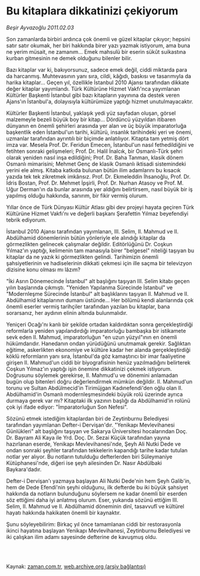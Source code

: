 # Bu kitaplara dikkatinizi çekiyorum

*Beşir Ayvazoğlu 2011.02.03*

<td class="columnist-detail">
<p>Son zamanlarda birbiri ardınca çok önemli ve güzel kitaplar çıkıyor; hepsini satır satır okumak, her biri hakkında birer yazı yazmak istiyorum, ama buna ne yerim müsait, ne zamanım... Emek mahsulü bir eserin sükût suikastına kurban gitmesinin ne demek olduğunu bilenler bilir.</p>
<p>
<div id="haberMetinDiv">
<p>Bazı kitaplar var ki, bakıyorsunuz, sadece emek değil, ciddi miktarda para da harcanmış. Muhtevasının yanı sıra, cildi, kâğıdı, baskısı ve tasarımıyla da harika kitaplar... Geçen yıl, özellikle İstanbul 2010 Ajansı tarafından dikkate değer kitaplar yayımlandı. Türk Kültürüne Hizmet Vakfı'nca yayımlanan Kültürler Başkenti İstanbul gibi bazı kitapların yayınına da destek veren Ajans'ın İstanbul'a, dolayısıyla kültürümüze yaptığı hizmet unutulmayacaktır. 
<p> Kültürler Başkenti İstanbul, yaklaşık yedi yüz sayfadan oluşan, görsel malzemeyle bezeli büyük boy bir kitap... Dördüncü yüzyıldan itibaren dünyanın en önemli şehirleri arasında yer alan ve üç büyük imparatorluğa başkentlik eden İstanbul'un tarihi, kültürü, insanlık tarihindeki yeri ve önemi, uzmanlar tarafından ayrıntılı bir biçimde anlatılıyor. Kitapta tam yetmiş dört imza var. Mesela Prof. Dr. Feridun Emecen, İstanbul'un nasıl fethedildiğini ve fetihten sonraki gelişmeleri; Prof. Dr. Halil İnalcık, bir Osmanlı-Türk şehri olarak yeniden nasıl inşa edildiğini; Prof. Dr. Baha Tanman, klasik dönem Osmanlı mimarisini; Mehmet Genç de klasik Osmanlı iktisadi sistemindeki yerini ele almış. Kitaba katkıda bulunan bütün ilim adamlarını bu kısacık yazıda tek tek zikretmek imkânsız. Prof. Dr. Ekmeleddin İhsanoğlu, Prof. Dr. İdris Bostan, Prof. Dr. Mehmet İpşirli, Prof. Dr. Nurhan Atasoy ve Prof. M. Uğur Derman'ın da bunlar arasında yer aldığını belirtirsem, nasıl büyük bir iş yapılmış olduğu hakkında, sanırım, bir fikir vermiş olurum.
<p> Yıllar önce de Türk Dünyası Kültür Atlası gibi dev projeyi hayata geçiren Türk Kültürüne Hizmet Vakfı'nı ve değerli başkanı Şerafettin Yılmaz beyefendiyi tebrik ediyorum.
<p> İstanbul 2010 Ajansı tarafından yayımlanan, III. Selim, II. Mahmud ve II. Abdülhamid dönemlerinin bütün yönleriyle ele alındığı kitaplar da görmezlikten gelinecek çalışmalar değildir. Editörlüğünü Dr. Coşkun Yılmaz'ın yaptığı, kelimenin tam manasıyla birer "belgesel" niteliği taşıyan bu kitaplar da ne yazık ki görmezlikten gelindi. Tarihimizin önemli şahsiyetlerinin ve hadiselerinin dikkati çekmesi için ille saçma bir televizyon dizisine konu olması mı lâzım?
<p> "İki Asrın Dönemecinde İstanbul" alt başlığını taşıyan III. Selim kitabı geçen yılın başlarında çıkmıştı. "Yeniden Yapılanma Sürecinde İstanbul" ve "Modernleşme Sürecinde İstanbul" alt başlıklarını taşıyan II. Mahmud ve II. Abdülhamid kitaplarının dumanı üstünde... Her bölümü kendi alanlarında çok önemli eserler vermiş tarihçiler tarafından yazılan bu kitaplar, bana sorarsanız, her aydının elinin altında bulunmalıdır.
<p> Yeniçeri Ocağı'nı kanlı bir şekilde ortadan kaldırdıktan sonra gerçekleştirdiği reformlarla yeniden yapılandırdığı imparatorluğu bambaşka bir istikamete sevk eden II. Mahmud, imparatorluğun "en uzun yüzyıl"ının en önemli hükümdarıdır. Hanedanın ondan yürüdüğünü unutmamak gerekir. Sağlıktan eğitime, askerlikten ekonomiye ve kültüre kadar her alanda gerçekleştirdiği köklü reformların yanı sıra, İstanbul'da göz kamaştırıcı bir imar faaliyetine girişen II. Mahmud'un ciddi bir biyografisinin henüz yazılmadığını belirterek Coşkun Yılmaz'ın yaptığı işin önemine dikkatinizi çekmek istiyorum. Doğrusunu söylemek gerekirse, II. Mahmud'u ve dönemini anlamadan bugün olup bitenleri doğru değerlendirmek mümkün değildir. II. Mahmud'un torunu ve Sultan Abdülmecid'in Tirimüjgan Kadınefendi'den oğlu olan II. Abdülhamid'in Osmanlı modernleşmesindeki büyük rolü üzerinde ayrıca durmaya gerek var mı? Kitaptaki ilk yazının başlığı da Abdülhamid'in rolünü çok iyi ifade ediyor: "İmparatorluğun Son Nefesi".
<p> Sözünü etmek istediğim kitaplardan biri de Zeytinburnu Belediyesi tarafından yayımlanan Defter-i Dervişan'dır. "Yenikapı Mevlevihanesi Günlükleri" alt başlığını taşıyan ve Sakarya Üniversitesi hocalarından Doç. Dr. Bayram Ali Kaya ile Yrd. Doç. Dr. Sezai Küçük tarafından yayına hazırlanan eserde, Yenikapı Mevlevihanesi'nde, Şeyh Ali Nutki Dede ve ondan sonraki şeyhler tarafından tekkelerin kapandığı tarihe kadar tutulan notlar yer alıyor. Bu notların tutulduğu defterlerden biri Süleymaniye Kütüphanesi'nde, diğeri ise şeyh ailesinden Dr. Nasır Abdülbaki Baykara'dadır.
<p> Defter-i Dervişan'ı yazmaya başlayan Ali Nutki Dede'nin hem Şeyh Galib'in, hem de Dede Efendi'nin şeyhi olduğunu, ilk defterde bu iki büyük şahsiyet hakkında da notların bulunduğunu söylersem ne kadar önemli bir eserden söz ettiğimi daha iyi anlatmış olurum. Eser, yukarıda sözünü ettiğim III. Selim, II. Mahmud ve II. Abdülhamid döneminin dinî, tasavvufî ve kültürel hayatı hakkında hakikaten önemli bir kaynaktır.
<p> Şunu söyleyebilirim: Birkaç yıl önce tamamlanan ciddi bir restorasyonla ikinci hayatına başlayan Yenikapı Mevlevihanesi, Zeytinburnu Belediyesi ve iki çalışkan ilim adamı sayesinde defterine de kavuşmuş oldu. </p></p></p></p></p></p></p></p></p></div>
</p>


<p><br>
		 </br></p></td>

Kaynak: [zaman.com.tr](http://zaman.com.tr/yazar.do?yazino=1088229), [web.archive.org (arşiv bağlantısı)](http://web.archive.org/web/20110408131412/http://www.zaman.com.tr:80/yazar.do?yazino=1088229)
